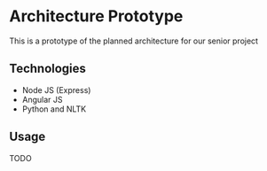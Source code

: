 # Architecture Prototype

This is a prototype of the planned architecture for our senior project

## Technologies

* Node JS (Express)
* Angular JS
* Python and NLTK

## Usage
TODO
